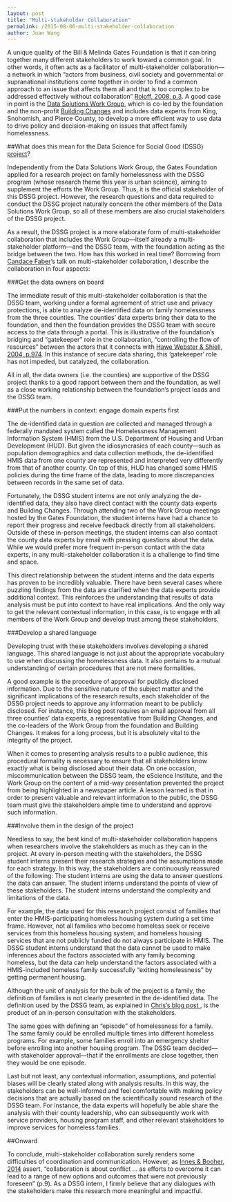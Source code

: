 ```yaml
---
layout: post
title: "Multi-stakeholder Collaboration"
permalink: /2015-08-06-multi-stakeholder-collaboration
author: Joan Wang
---
```


A unique quality of the Bill & Melinda Gates Foundation is that it can bring together many different stakeholders to work toward a common goal. In other words, it often acts as a facilitator of multi-stakeholder collaboration—a network in which “actors from business, civil society and governmental or supranational institutions come together in order to find a common approach to an issue that affects them all and that is too complex to be addressed effectively without collaboration” [Roloff, 2008, p.3](http://link.springer.com/article/10.1007/s10551-007-9573-3). A good case in point is the [Data Solutions Work Group](http://www.impatientoptimists.org/Posts/2015/02/Better-Data-to-Reduce-Homelessness#.Vben3HhH2YU), which is co-led by the foundation and the non-profit [Building Changes](http://www.buildingchanges.org/approach) and includes data experts from King, Snohomish, and Pierce County, to develop a more efficient way to use data to drive policy and decision-making on issues that affect family homelessness. 

##What does this mean for the Data Science for Social Good (DSSG) [project](http://escience.washington.edu/blog/data-science-social-good-improving-service-homeless-familes)? 

Independently from the Data Solutions Work Group, the Gates Foundation applied for a research project on family homelessness with the DSSG program (whose research theme this year is urban science), aiming to supplement the efforts the Work Group. Thus, it is the official stakeholder of this DSSG project. However, the research questions and data required to conduct the DSSG project naturally concern the other members of the Data Solutions Work Group, so all of these members are also crucial stakeholders of the DSSG project. 

As a result, the DSSG project is a more elaborate form of multi-stakeholder collaboration that includes the Work Group—itself already a multi-stakeholder platform—and the DSSG team, with the foundation acting as the bridge between the two. How has this worked in real time? Borrowing from [Candace Faber](http://www.whoastrategies.com/team/)’s talk on multi-stakeholder collaboration, I describe the collaboration in four aspects: 

###Get the data owners on board

The immediate result of this multi-stakeholder collaboration is that the DSSG team, working under a formal agreement of strict use and privacy protections, is able to analyze de-identified data on family homelessness from the three counties. The counties’ data experts bring their data to the foundation, and then the foundation provides the DSSG team with secure access to the data through a portal. This is illustrative of the foundation’s bridging and “gatekeeper” role in the collaboration, “controlling the flow of resources” between the actors that it connects with [Hawe Webster & Shiell, 2004, p.974](http://jech.bmj.com/content/58/12/971.full). In this instance of secure data sharing, this ‘gatekeeper’ role has not impeded, but catalyzed, the collaboration.

All in all, the data owners (i.e. the counties) are supportive of the DSSG project thanks to a good rapport between them and the foundation, as well as a close working relationship between the foundation’s project leads and the DSSG team. 

###Put the numbers in context: engage domain experts first

The de-identified data in question are collected and managed through a federally mandated system called the Homelessness Management Information System (HMIS) from the U.S. Department of Housing and Urban Development (HUD). But given the idiosyncrasies of each county—such as population demographics and data collection methods, the de-identified HMIS data from one county are represented and interpreted very differently from that of another county. On top of this, HUD has changed some HMIS policies during the time frame of the data, leading to more discrepancies between records in the same set of data.

Fortunately, the DSSG student interns are not only analyzing the de-identified data, they also have direct contact with the county data experts and Building Changes. Through attending two of the Work Group meetings hosted by the Gates Foundation, the student interns have had a chance to report their progress and receive feedback directly from all stakeholders. Outside of these in-person meetings, the student interns can also contact the county data experts by email with pressing questions about the data. While we would prefer more frequent in-person contact with the data experts, in any multi-stakeholder collaboration it is a challenge to find time and space. 

This direct relationship between the student interns and the data experts has proven to be incredibly valuable. There have been several cases where puzzling findings from the data are clarified when the data experts provide additional context. This reinforces the understanding that results of data analysis must be put into context to have real implications. And the only way to get the relevant contextual information, in this case, is to engage with all members of the Work Group and develop trust among these stakeholders. 

###Develop a shared language

Developing trust with these stakeholders involves developing a shared language. This shared language is not just about the appropriate vocabulary to use when discussing the homelessness data. It also pertains to a mutual understanding of certain procedures that are not mere formalities. 

A good example is the procedure of approval for publicly disclosed information. Due to the sensitive nature of the subject matter and the significant implications of the research results, each stakeholder of the DSSG project needs to approve any information meant to be publicly disclosed. For instance, this blog post requires an email approval from all three counties’ data experts, a representative from Building Changes, and the co-leaders of the Work Group from the foundation and Building Changes. It makes for a long process, but it is absolutely vital to the integrity of the project. 

When it comes to presenting analysis results to a public audience, this procedural formality is necessary to ensure that all stakeholders know exactly what is being disclosed about their data. On one occasion, miscommunication between the DSSG team, the eScience Institute, and the Work Group on the content of a mid-way presentation prevented the project from being highlighted in a newspaper article. A lesson learned is that in order to present valuable and relevant information to the public, the DSSG team must give the stakeholders ample time to understand and approve such information.

###Involve them in the design of the project

Needless to say, the best kind of multi-stakeholder collaboration happens when researchers involve the stakeholders as much as they can in the project. At every in-person meeting with the stakeholders, the DSSG student interns present their research strategies and the assumptions made for each strategy. In this way, the stakeholders are continuously reassured of the following:
The student interns are using the data to answer questions the data can answer.
The student interns understand the points of view of these stakeholders.
The student interns understand the complexity and limitations of the data.

For example, the data used for this research project consist of families that enter the HMIS-participating homeless housing system during a set time frame. However, not all families who become homeless seek or receive services from this homeless housing system; and homeless housing services that are not publicly funded do not always participate in HMIS. The DSSG student interns understand that the data cannot be used to make inferences about the factors associated with any family becoming homeless, but the data can help understand the factors associated with a HMIS-included homeless family successfully “exiting homelessness” by getting permanent housing.

Although the unit of analysis for the bulk of the project is a family, the definition of families is not clearly presented in the de-identified data. The definition used by the DSSG team, as explained in [Chris’s blog post ](http://uwescience.github.io/DSSG2015-predicting-permanent-housing/2015-07-27-chris-galaxy-clusters/), is the product of an in-person consultation with the stakeholders.

The same goes with defining an “episode” of homelessness for a family. The same family could be enrolled multiple times into different homeless programs. For example, some families enroll into an emergency shelter before enrolling into another housing program. The DSSG team decided—with stakeholder approval—that if the enrollments are close together, then they would be one episode. 

Last but not least, any contextual information, assumptions, and potential biases will be clearly stated along with analysis results. In this way, the stakeholders can be well-informed and feel comfortable with making policy decisions that are actually based on the scientifically sound research of the DSSG team. For instance, the data experts will hopefully be able share the analysis with their county leadership, who can subsequently work with service providers, housing program staff, and other relevant stakeholders  to improve services for homeless families.

##Onward

To conclude, multi-stakeholder collaboration surely renders some difficulties of coordination and communication. However, as [Innes & Booher, 2014](http://plt.sagepub.com/content/early/2014/01/27/1473095213519356.full.pdf) assert, “collaboration is about conflict … as efforts to overcome it can lead to a range of new options and outcomes that were not previously foreseen” (p.9). As a DSSG intern, I firmly believe that any dialogues with the stakeholders make this research more meaningful and impactful.
